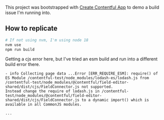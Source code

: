 This project was bootstrapped with [Create Contentful App](https://github.com/contentful/create-contentful-app) to demo a build issue I'm running into.

## How to replicate

```sh
# If not using nvm, I'm using node 18
nvm use
npm run build
```

Getting a cjs error here, but I've tried an esm build and run into a different build error there.

```
- info Collecting page data ...Error [ERR_REQUIRE_ESM]: require() of ES Module /contentful-test/node_modules/lodash-es/lodash.js from /contentful-test/node_modules/@contentful/field-editor-shared/dist/cjs/FieldConnector.js not supported.
Instead change the require of lodash.js in /contentful-test/node_modules/@contentful/field-editor-shared/dist/cjs/FieldConnector.js to a dynamic import() which is available in all CommonJS modules.

...
```